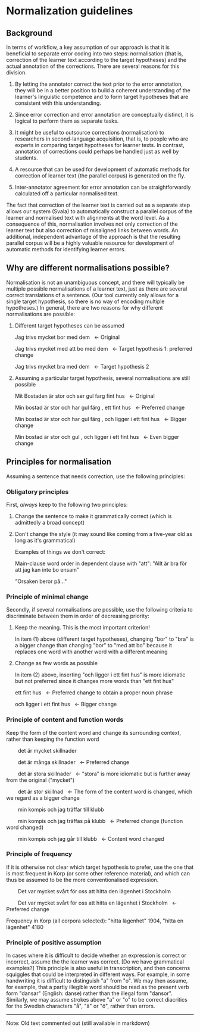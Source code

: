 # Normalization guidelines

## Background

In terms of workflow, a key assumption of our approach is that it is beneficial to separate error coding into two steps: normalisation (that is, correction of the learner text according to the target hypotheses) and the actual annotation of the corrections. There are several reasons for this division.

1. By letting the annotator correct the text prior to the error annotation, they will be in a better position to build a coherent understanding of the learner's linguistic competence and to form target hypotheses that are consistent with this understanding.

2. Since error correction and error annotation are conceptually distinct, it is logical to perform them as separate tasks.

3. It might be useful to outsource corrections (normalisation) to researchers in second-language acquisition, that is, to people who are experts in comparing target hypotheses for learner texts. In contrast, annotation of corrections could perhaps be handled just as well by students.

4. A resource that can be used for development of automatic methods for correction of learner text (the parallel corpus) is generated on the fly.

5. Inter-annotator agreement for error annotation can be straightforwardly calculated off a particular normalised text.

The fact that correction of the learner text is carried out as a separate step allows our system (Svala) to automatically construct a parallel corpus of the learner and normalised text with alignments at the word level. As a consequence of this, normalisation involves not only correction of the learner text but also correction of misaligned links between words. An additional, independent advantage of the approach is that the resulting parallel corpus will be a highly valuable resource for development of automatic methods for identifying learner errors.

## Why are different normalisations possible?

Normalisation is not an unambiguous concept, and there will typically be multiple possible normalisations of a learner text, just as there are several correct translations of a sentence. (Our tool currently only allows for a single target hypothesis, so there is no way of encoding multiple hypotheses.) In general, there are two reasons for why different normalisations are possible:

1. Different target hypotheses can be assumed

   Jag trivs mycket bor med dem   &nbsp; &larr; Original

   Jag trivs mycket med att bo med dem   &nbsp; &larr; Target hypothesis 1: preferred change
   
   Jag trivs mycket bra med dem   &nbsp; &larr; Target hypothesis 2

2. Assuming a particular target hypothesis, several normalisations are still possible

   Mit Bostaden är stor och ser gul farg fint hus   &nbsp; &larr; Original

   Min bostad   är stor och har gul färg , ett fint hus   &nbsp; &larr; Preferred change

   Min bostad   är stor och har gul färg , och ligger i ett fint hus   &nbsp; &larr; Bigger change

   Min bostad   är stor och gul , och ligger i ett fint hus   &nbsp; &larr; Even bigger change

## Principles for normalisation

Assuming a sentence that needs correction, use the following principles:

### Obligatory principles

First, _always_ keep to the following two principles:

1. Change the sentence to make it grammatically correct (which is admittedly a broad concept)

2. Don't change the style (it may sound like coming from a five-year old as long as it's grammatical)

   Examples of things we don't correct:

   Main-clause word order in dependent clause with "att": "Allt är bra för att jag kan inte bo ensam"
   
   "Orsaken beror på..."

### Principle of minimal change

Secondly, if several normalisations are possible, use the following criteria to discriminate between them in order of decreasing priority:

1. Keep the meaning. This is the most important criterion!

   In item (1) above (different target hypotheses), changing "bor" to "bra" is a bigger change than changing "bor" to "med att bo" because it replaces one word with another word with a different meaning

2. Change as few words as possible

   In item (2) above, inserting "och ligger i ett fint hus" is more idiomatic but not preferred since it changes more words than "ett fint hus"
   
   ett fint hus   &nbsp; &larr; Preferred change to obtain a proper noun phrase
   
   och ligger i ett fint hus   &nbsp; &larr; Bigger change
<!---
   Here is another example:
   
   Här kommer arbetslösheten som en stor faktor till stress, som inte mindre än stressen på grund av arbetsbelastning.

   Här kommer arbetslösheten som en stor faktor till stress, som inte är mindre än stressen på grund av arbetsbelastning. &nbsp; &larr; Preferred change

   Här kommer arbetslösheten som en stor faktor till stress, lika viktigt som stressen på grund av arbetsbelastning. &nbsp; &larr; More idiomatic but requires too much change of the original text
 --->   

### Principle of content and function words

Keep the form of the content word and change its surrounding context, rather than keeping the function word

&nbsp;&nbsp;&nbsp;&nbsp;&nbsp;&nbsp;&nbsp;&nbsp;det är mycket skillnader

&nbsp;&nbsp;&nbsp;&nbsp;&nbsp;&nbsp;&nbsp;&nbsp;det är många skillnader   &nbsp; &larr; Preferred change

&nbsp;&nbsp;&nbsp;&nbsp;&nbsp;&nbsp;&nbsp;&nbsp;det är stora skillnader   &nbsp; &larr; "stora" is more idiomatic but is further away from the original ("mycket")

&nbsp;&nbsp;&nbsp;&nbsp;&nbsp;&nbsp;&nbsp;&nbsp;det är stor skillnad   &nbsp; &larr; The form of the content word is changed, which we regard as a bigger change

&nbsp;&nbsp;&nbsp;&nbsp;&nbsp;&nbsp;&nbsp;&nbsp;min kompis och jag träffar till klubb

&nbsp;&nbsp;&nbsp;&nbsp;&nbsp;&nbsp;&nbsp;&nbsp;min kompis och jag träffas på klubb &nbsp; &larr; Preferred change (function word changed)

&nbsp;&nbsp;&nbsp;&nbsp;&nbsp;&nbsp;&nbsp;&nbsp;min kompis och jag går till klubb &nbsp; &larr; Content word changed

### Principle of frequency

If it is otherwise not clear which target hypothesis to prefer, use the one that is most frequent in Korp (or some other reference material), and which can thus be assumed to be the more conventionalised expression.

&nbsp;&nbsp;&nbsp;&nbsp;&nbsp;&nbsp;&nbsp;&nbsp;Det var mycket svårt för oss att hitta den lägenhet i Stockholm
   
&nbsp;&nbsp;&nbsp;&nbsp;&nbsp;&nbsp;&nbsp;&nbsp;Det var mycket svårt för oss att hitta en lägenhet i Stockholm &nbsp; &larr; Preferred change
   
Frequency in Korp (all corpora selected): "hitta lägenhet" 1904, "hitta en lägenhet" 4180

### Principle of positive assumption

In cases where it is difficult to decide whether an expression is correct or incorrect, assume the the learner was correct. [Do we have grammatical examples?] This principle is also useful in transcription, and then concerns squiggles that could be interpreted in different ways. For example, in some handwriting it is difficult to distinguish "a" from "o". We may then assume, for example, that a partly illegible word should be read as the present verb form "dansar" (English: danse) rather than the illegal form "dansor". Similarly, we may assume strokes above "a" or "o" to be correct diacritics for the Swedish characters "å", "ä" or "ö", rather than errors.

-----------------------------

Note: Old text commented out (still available in markdown)

<!--- 

## Content

### Normalization principles

 1. Principle of minimal change
 
 2. Principle of positive assumption	
 
 3. Principle of frequency	
 
 4. Principle of content vs form word
 
 ### Guidelines by error type	
 
 6. Lexical errors	
 
 7. Orthographic errors	
 
 8. Morphological errors
 
 9. Syntactical errors
 
 10. Intelligibility errors	
 
 11. Follow-up (consequence) errors


## Normalization principles

### Principle of minimal change

For normalization, we start with this simple instruction: 
- Try to make a minimal change to the original text to achieve a grammatically (and lexically?) correct/readable/understandable version. We would need to collect examples for that.

Example:
Här kommer arbetslösheten som en stor faktor till stress, som inte mindre än stressen på grund av arbetsbelastning.

a) Här kommer arbetslösheten som en stor faktor till stress, som är inte mindre än stressen på grund av arbetsbelastning.

b) Här kommer arbetslösheten som en stor faktor till stress, lika viktigt som stressen på grund av arbetsbelastning.

Here example a) is the way to go, since it keeps to the minimal change principle. B) is more idiomatic but requires too many changes/interpretation of the original text.

### Principle of positive assumption

- In cases where it is difficult to decide whether the learner is right or wrong, apply the principle of positive assumption, i.e. assume the the learner meant right ... We would need examples for that.
- See manual for the annotation tool on how to perform editing operations
- We need to extend normalization guidelines further, and our role is to add more of that as we work - i.e. when we see that we miss some instruction, we suggest it!


### Principle of frequency

In cases where it is not obvious which TH is closest to the minimal change principle - changing the article or deleting it - apply the TH that is the most frequent in Korp [eller annat referensmaterial?]  [Can we expect that, too much work, too much that can go wrong...?/JP] and hence supposed to be the more conventionalized expression (according to the corpus data).

Det var mycket svårt för oss att hitta den lägenhet i Stockholm → det var mycket svårt att hitta en lägenhet i Stockholm
Träffar i Korp (alla korpusar valda): hitta lägenhet 1904, hitta en lägenhet 4180



### Principle of content vs form word

Content word + formal word // minimal change:

If a content word and a formal word (e.g. V+Prep) in a deviant way, the formal word should be adapted to the content word in the
TH - unless it is obvious from the context that the contenword is the one to be changed. This  overrides the minimal change principle.

min kompis och jag träffar till klubb NN” [F W] → min kompis och jag träffas på klubb NN
(NOT: [W] – går till klubb NN)

## Guidelines by error type

### SweLL pilot - analysis & insights (Elena and Julia, OBS! prel. anteckningar, EJ ANPASSAD TILL SENASTE VERSIONEN AV KODBOKEN):

### Lexical errors

Idiomaticity: When you mark something as non-idiomatic mark the whole expression/sequence
You CAN provide a normalized version of the sequence, but you do not NEED to.

Exemple:
Frågan är: kan man ta bort stress från människor?
Mark as ID, change to → Frågan är: kan man minska stress för människor?
Mark as ID, Leave it as it is 



### Orthographic errors


### Morphological errors
F-AGR // F-NUM: 
In case several interpretations are possible, the rule of the thumb is 
The subject is correct, the attribute/predicative should agree with the subject, UNLESS it is obvious from the context that the subject should be changed:


Jag och min familj bor, min mamma och min syster, bor i en lägenhet i Tumba. Det finns 2 rum och ett kök. Det är bra för sma family → Det är bra för en liten familj
[or should we keep to the minimal change principle here? I think that gets confusing and creates too many gray areas.../JP]

F-DEF // optional article and minimal change:


### Syntactical errors

### Follow-up (consequence) correction

#Anteckningar SweLL-möte 180931

Inte ändra bisatser som : "allt är bra för att jag kan inte bo ensam" - inte särskilt avvikande (se SAG)

Innehållsord tas bort in minsta möjliga mån - exempel bostaden och fint hus (Elena tar skärmdump)

Can-do i originaltexten får inte gå förlorad i normaliseringen! 

## Mål:

- Ändra så meningen är grammatisk
- Ändra inte på stilnivå

## Priorotering:

1. Behåll betydelsen !!
2. Ändra så få ord som möjligt

--->


